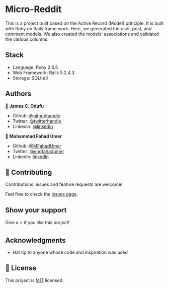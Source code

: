 # Micro-Reddit
This is a project built based on the Active Record (Model) principle. It is built with Ruby on Rails frame work.
Here, we generated the user, post, and comment models. We also created the models' associations and validated the various columns.

## Stack
- Language: Ruby 2.6.5
- Web Framework: Rails 5.2.4.3
- Storage: SQLite3

## Authors

👤 **James C. Odufu**

- Github: [@githubhandle](https://github.com/jamezjaz)
- Twitter: [@twitterhandle](https://twitter.com/jamezjaz90)
- Linkedin: [@linkedin](https://linkedin.com/in/james-odufu-ba2a4a125)

👤 **Muhammad Fahad Umer**

- Github: [@MFahadUmer](https://github.com/MFahadUmer)
- Twitter: [@engfahadumer](https://twitter.com/engfahadumer)
- Linkedin: [linkedin](https://www.linkedin.com/in/engineer-muhammad-fahad-e-umer-08813055/)

## 🤝 Contributing

Contributions, issues and feature requests are welcome!

Feel free to check the [issues page](https://github.com/jamezjaz/micro-reddit/issues).

## Show your support

Give a ⭐️ if you like this project!

## Acknowledgments

- Hat tip to anyone whose code and inspiration was used

## 📝 License

This project is [MIT](lic.url) licensed.
